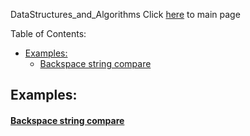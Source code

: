 DataStructures_and_Algorithms
Click [here](../README.md) to main page

Table of Contents:
- [Examples:](#examples)
    - [Backspace string compare](#backspace-string-compare)


## Examples:
#### [Backspace string compare](backspace_string_compare/description.md)